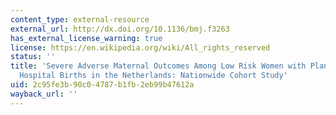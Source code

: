 ```yaml
---
content_type: external-resource
external_url: http://dx.doi.org/10.1136/bmj.f3263
has_external_license_warning: true
license: https://en.wikipedia.org/wiki/All_rights_reserved
status: ''
title: 'Severe Adverse Maternal Outcomes Among Low Risk Women with Planned Home Versus
  Hospital Births in the Netherlands: Nationwide Cohort Study'
uid: 2c95fe3b-90c0-4787-b1fb-2eb99b47612a
wayback_url: ''
---
```

